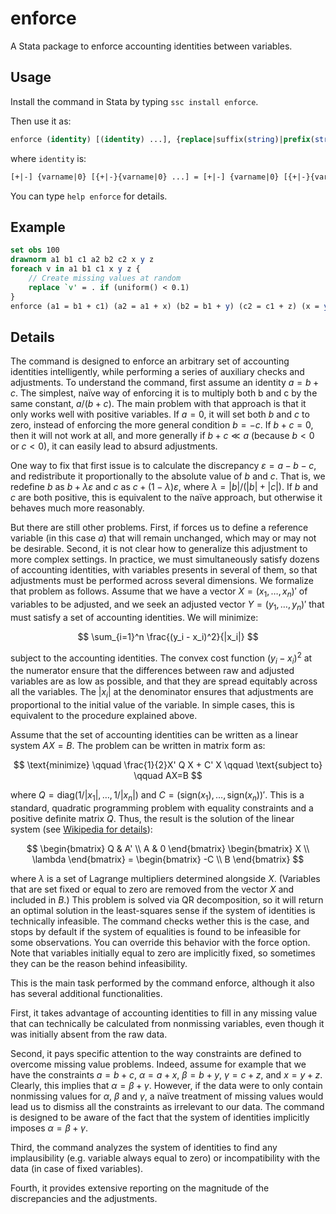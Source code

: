# enforce

A Stata package to enforce accounting identities between variables.

## Usage

Install the command in Stata by typing `ssc install enforce`.

Then use it as:
```stata
enforce (identity) [(identity) ...], {replace|suffix(string)|prefix(string)} [options]
```
where `identity` is:
```stata
[+|-] {varname|0} [{+|-}{varname|0} ...] = [+|-] {varname|0} [{+|-}{varname|0} ...]
```
You can type `help enforce` for details.

## Example

```stata
set obs 100
drawnorm a1 b1 c1 a2 b2 c2 x y z
foreach v in a1 b1 c1 x y z {
    // Create missing values at random
    replace `v' = . if (uniform() < 0.1)
}
enforce (a1 = b1 + c1) (a2 = a1 + x) (b2 = b1 + y) (c2 = c1 + z) (x = y + z), fixed(a2) replace
```

## Details

The command is designed to enforce an arbitrary set of accounting identities intelligently, while performing a series of auxiliary checks and adjustments. To understand the command, first assume an identity $a=b+c$. The simplest, naïve way of enforcing it is to multiply both b and c by the same constant, $a/(b+c)$. The main problem with that approach is that it only works well with positive variables. If $a=0$, it will set both $b$ and $c$ to zero, instead of enforcing the more general condition $b=-c$. If $b+c=0$, then it will not work at all, and more generally if $b+c \ll a$ (because $b<0$ or $c<0$), it can easily lead to absurd adjustments.

One way to fix that first issue is to calculate the discrepancy $\varepsilon=a-b-c$, and redistribute it proportionally to the absolute value of $b$ and $c$. That is, we redefine $b$ as $b+\lambda \varepsilon$ and $c$ as $c+(1-\lambda)\varepsilon$, where $\lambda=|b|/(|b|+|c|)$. If $b$ and $c$ are both positive, this is equivalent to the naïve approach, but otherwise it behaves much more reasonably.

But there are still other problems. First, if forces us to define a reference variable (in this case $a$) that will remain unchanged, which may or may not be desirable. Second, it is not clear how to generalize this adjustment to more complex settings. In practice, we must simultaneously satisfy dozens of accounting identities, with variables presents in several of them, so that adjustments must be performed across several dimensions. We formalize that problem as follows. Assume that we have a vector $X=(x_1,\dots,x_n)'$ of variables to be adjusted, and we seek an adjusted vector $Y=(y_1,\dots,y_n)'$ that must satisfy a set of accounting identities. We will minimize:

$$
\sum_{i=1}^n \frac{(y_i - x_i)^2}{|x_i|}
$$

subject to the accounting identities. The convex cost function $(y_i-x_i)^2$ at the numerator ensure that the differences between raw and adjusted variables are as low as possible, and that they are spread equitably across all the variables. The $|x_i|$ at the denominator ensures that adjustments are proportional to the initial value of the variable. In simple cases, this is equivalent to the procedure explained above.

Assume that the set of accounting identities can be written as a linear system $AX=B$. The problem can be written in matrix form as:

$$
\text{minimize} \qquad \frac{1}{2}X' Q X + C' X \qquad \text{subject to} \qquad AX=B
$$

where $Q=\mathrm{diag}(1/|x_1|,\dots,1/|x_n|)$ and $C=(\mathrm{sign}(x_1),\dots,\text{sign}(x_n))'$. This is a standard, quadratic programming problem with equality constraints and a positive definite matrix $Q$. Thus, the result is the solution of the linear system (see [Wikipedia for details](https://en.wikipedia.org/wiki/Quadratic_programming#Equality_constraints)):

$$
\begin{bmatrix}
Q & A' \\
A & 0
\end{bmatrix} \begin{bmatrix}
X \\ \lambda
\end{bmatrix} = \begin{bmatrix}
-C \\
B
\end{bmatrix}
$$

where $\lambda$ is a set of Lagrange multipliers determined alongside $X$. (Variables that are set fixed or equal to zero are removed from the vector $X$ and included in $B$.) This problem is solved via QR decomposition, so it will return an optimal solution in the least-squares sense if the system of identities is technically infeasible. The command checks wether this is the case, and stops by default if the system of equalities is found to be infeasible for some observations. You can override this behavior with the force option. Note that variables initially equal to zero are implicitly fixed, so sometimes they can be the reason behind infeasibility.

This is the main task performed by the command enforce, although it also has several additional functionalities.

First, it takes advantage of accounting identities to fill in any missing value that can technically be calculated from nonmissing variables, even though it was initially absent from the raw data.

Second, it pays specific attention to the way constraints are defined to overcome missing value problems. Indeed, assume for example that we have the constraints $a=b+c$, $\alpha=a+x$, $\beta=b+y$, $\gamma=c+z$, and $x=y+z$. Clearly, this implies that $\alpha=\beta+\gamma$. However, if the data were to only contain nonmissing values for $\alpha$, $\beta$ and $\gamma$, a naïve treatment of missing values would lead us to dismiss all the constraints as irrelevant to our data. The command is designed to be aware of the fact that the system of identities implicitly imposes $\alpha=\beta+\gamma$.

Third, the command analyzes the system of identities to find any implausibility (e.g. variable always equal to zero) or incompatibility with the data (in case of fixed variables).

Fourth, it provides extensive reporting on the magnitude of the discrepancies and the adjustments.
